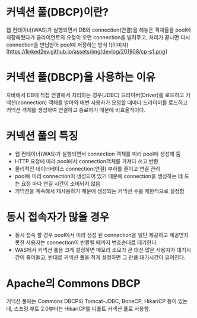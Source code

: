 # 커넥션 풀(DBCP)이란?
웹 컨테이너(WAS)가 실행되면서 DB와 connection(연결)을 해놓은 객체들을 pool에 저장해뒀다가 클라이언트의 요청이 오면 connection을 빌려주고, 처리가 끝나면 다시 connection을 반납받아 pool에 저장하는 방식
!(이미지)[https://linked2ev.github.io/assets/img/devlog/201908/cp-s1.png]

# 커넥션 풀(DBCP)을 사용하는 이유
자바에서 DB에 직접 연결해서 처리하는 경우(JDBC) 드라이버(Driver)를 로드하고 커넥션(connection) 객체를 받아와 매번 사용자가 요청할 때마다 드라이버를 로드하고 커넥션 객체를 생성하여 연결하고 종료하기 때문에 비효율적이다.

# 커넥션 풀의 특징
- 웹 컨테이너(WAS)가 실행되면서 connection 객체를 미리 pool에 생성해 둠
- HTTP 요청에 따라 pool에서 connection객체를 가져다 쓰고 반환
- 물리적인 데이터베이스 connection(연결) 부하를 줄이고 연결 관리
- pool에 미리 connection이 생성되어 있기 때문에 connection을 생성하는 데 드는 요정 마다 연결 시간이 소비되지 않음
- 커넥션을 계속해서 재사용하기 때문에 생성되는 커넥션 수를 제한적으로 설정함

# 동시 접속자가 많을 경우
- 동시 접속 할 경우 pool에서 미리 생성 된 connection을 일단 제공하고 제공받지 못한 사용자는 connection이 반환될 때까지 번호순대로 대기한다.
- WAS에서 커넥션 풀을 크게 설정하면 메모리 소모가 큰 대신 많은 사용자가 대기시간이 줄어들고, 반대로 커넥션 풀을 적게 설정하면 그 만큼 대기시간이 길어진다.

# Apache의 Commons DBCP
커넥션 풀에는 Commons DBCP와 Tomcat-JDBC, BoneCP, HikariCP 등이 있는데, 스프링 부트 2.0부터는 HikariCP를 디폴트 커넥션 풀로 사용함.
